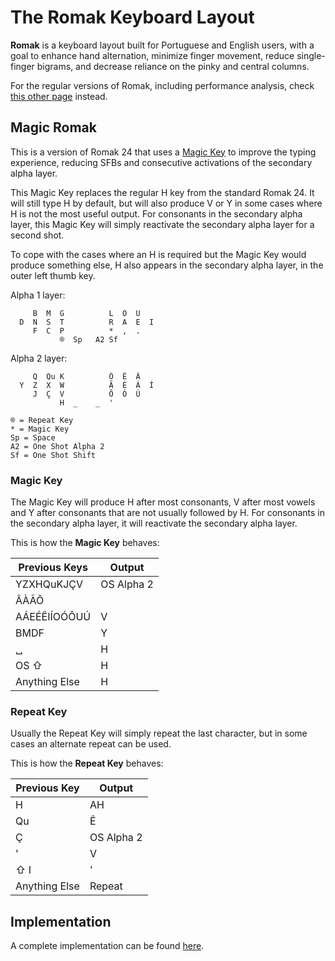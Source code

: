 # The Romak Keyboard Layout

**Romak** is a keyboard layout built for Portuguese and English users, with a goal to enhance hand alternation, minimize finger movement, reduce single-finger bigrams, and decrease reliance on the pinky and central columns.

For the regular versions of Romak, including performance analysis, check [this other page](README.md) instead.

## Magic Romak

This is a version of Romak 24 that uses a [Magic Key](https://github.com/Ikcelaks/keyboard_layouts/blob/main/magic_sturdy/magic_sturdy.md) to improve the typing experience, reducing SFBs and consecutive activations of the secondary alpha layer.

This Magic Key replaces the regular H key from the standard Romak 24. It will still type H by default, but will also produce V or Y in some cases where H is not the most useful output. For consonants in the secondary alpha layer, this Magic Key will simply reactivate the secondary alpha layer for a second shot.

To cope with the cases where an H is required but the Magic Key would produce something else, H also appears in the secondary alpha layer, in the outer left thumb key.

Alpha 1 layer:

```
     B  M  G          L  O  U   
  D  N  S  T          R  A  E  I 
     F  C  P          *  ,  .   
           ®  Sp   A2 Sf
```

Alpha 2 layer:

```
     Q  Qu K          Ô  Ê  Â
  Y  Z  X  W          Ã  É  Á  Í
     J  Ç  V          Õ  Ó  Ú
           H  _    _  '
```
```
® = Repeat Key
* = Magic Key
Sp = Space
A2 = One Shot Alpha 2
Sf = One Shot Shift
```

### Magic Key

The Magic Key will produce H after most consonants, V after most vowels and Y after consonants that are not usually followed by H. For consonants in the secondary alpha layer, it will reactivate the secondary alpha layer.

This is how the **Magic Key** behaves:

| Previous Keys | Output  | 
|---|---|
| YZXHQuKJÇV | OS Alpha 2 |
| ÂÀÃÕ |  |
| AÁEÉÊIÍOÓÔUÚ | V
| BMDF | Y |
| &blank; | H |
| OS &#8679; | H |
| Anything Else | H |

### Repeat Key

Usually the Repeat Key will simply repeat the last character, but in some cases an alternate repeat can be used.

This is how the **Repeat Key** behaves:

| Previous Key | Output  |
|---|---|
| H | AH |
| Qu | Ê |
| Ç | OS Alpha 2 |  
| ' | V |
| &#8679; I | ' |
| Anything Else | Repeat | 

## Implementation

A complete implementation can be found [here](https://github.com/rafaelromao/keyboards).
